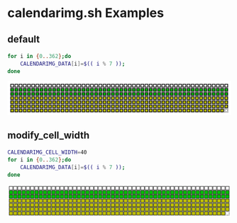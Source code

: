 # calendarimg.sh Examples

## default

```bash
for i in {0..362};do
    CALENDARIMG_DATA[i]=$(( i % 7 ));
done
```

![default](default.png)

## modify_cell_width

```bash
CALENDARIMG_CELL_WIDTH=40
for i in {0..362};do
    CALENDARIMG_DATA[i]=$(( i % 7 ));
done
```

![modify_cell_width](modify_cell_width.png)
